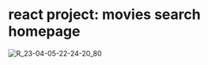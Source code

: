 # react project: movies search homepage

![R_23-04-05-22-24-20_80](https://pic.shejibiji.com/i/2023/04/05/642d84a69e4a5.jpg)
